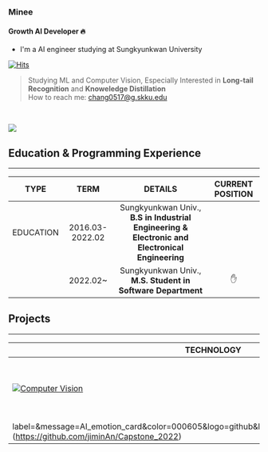 ### Minee
#### Growth AI Developer 🔥

- I'm a AI engineer studying at Sungkyunkwan University

<a href="https://github.com/chang0517">
  
[![Hits](https://hits.sh/github.com/chang0517.svg?view=today-total&style=flat-square&color=11b1cc)](https://hits.sh/github.com/chang0517/)
> Studying ML and Computer Vision, Especially Interested in **Long-tail Recognition** and **Knoweledge Distillation**<br>
> How to reach me: chang0517@g.skku.edu <br>
<br>


![](http://github-profile-summary-cards.vercel.app/api/cards/profile-details?username=chang0517) 


## Education & Programming Experience
--------------------------------
|  TYPE    | TERM     |  DETAILS   |  CURRENT POSITION |
| :----: | :----: | :----: | :----: |
| EDUCATION    |  2016.03-2022.02   |  Sungkyunkwan Univ., <br> **B.S in Industrial Engineering & Electronic and Electronical Engineering**    |  |
|     |  2022.02~   |  Sungkyunkwan Univ., <br> **M.S. Student in Software Department**    | ✋ |

## Projects
----------------------------


| **TECHNOLOGY**                                             | REPOSITORY                                         |
| ------------------------------------------------------------ | ------------------------------------------------------------ |
| [![Computer Vision](https://img.shields.io/static/v1?label=&message=Vision&color=3178C6&logo=python&logoColor=FFFFFF)](https://www.python.org/) | [![Hand Writing Correction Website](https://img.shields.io/static/v1?label=&message=Hand_Writing_Correction_Website&color=000605&logo=github&logoColor=FFFFFF&labelColor=000605)](https://github.com/jiminAn/hand_writing_correction_website)  [![GAN Style Transfer](https://img.shields.io/static/v1?label=&message=GAN_Style_Transfer&color=000605&logo=github&logoColor=FFFFFF&labelColor=000605)](https://github.com/jiminAn/GAN-style-transfer)|
label=&message=AI_emotion_card&color=000605&logo=github&logoColor=FFFFFF&labelColor=000605)](https://github.com/jiminAn/Capstone_2022) |
